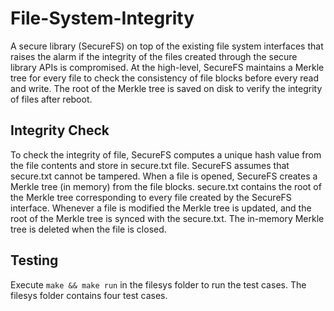 # File-System-Integrity
A secure library (SecureFS) on top of the existing file system interfaces that raises the alarm if the integrity of the
files created through the secure library APIs is compromised. At the high-level, SecureFS maintains a Merkle tree for every file to check the consistency of file blocks before every read and write. The root of the Merkle tree is saved on disk to verify the integrity of files after reboot.

## Integrity Check
To check the integrity of file, SecureFS computes a unique hash value from the
file contents and store in secure.txt file. SecureFS assumes that secure.txt
cannot be tampered. When a file is opened, SecureFS creates a Merkle tree
(in memory) from the file blocks. secure.txt contains the root of the Merkle
tree corresponding to every file created by the SecureFS interface. Whenever
a file is modified the Merkle tree is updated, and the root of the Merkle tree is
synced with the secure.txt. The in-memory Merkle tree is deleted when the
file is closed.

## Testing
Execute `make && make run` in the filesys folder to run the test cases.
The filesys folder contains four test cases.
